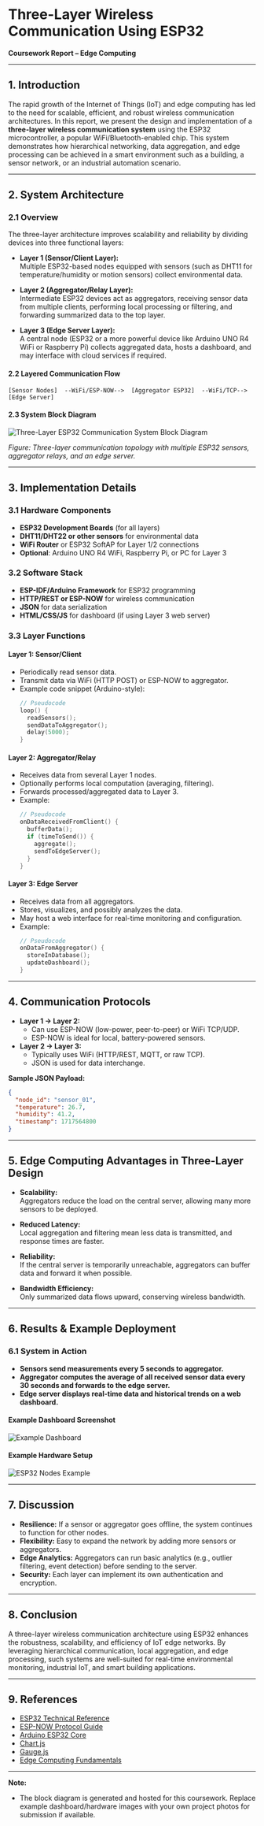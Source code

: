 # Three-Layer Wireless Communication Using ESP32  
**Coursework Report – Edge Computing**

---

## 1. Introduction

The rapid growth of the Internet of Things (IoT) and edge computing has led to the need for scalable, efficient, and robust wireless communication architectures. In this report, we present the design and implementation of a **three-layer wireless communication system** using the ESP32 microcontroller, a popular WiFi/Bluetooth-enabled chip. This system demonstrates how hierarchical networking, data aggregation, and edge processing can be achieved in a smart environment such as a building, a sensor network, or an industrial automation scenario.

---

## 2. System Architecture

### 2.1 Overview

The three-layer architecture improves scalability and reliability by dividing devices into three functional layers:

- **Layer 1 (Sensor/Client Layer):**  
  Multiple ESP32-based nodes equipped with sensors (such as DHT11 for temperature/humidity or motion sensors) collect environmental data.

- **Layer 2 (Aggregator/Relay Layer):**  
  Intermediate ESP32 devices act as aggregators, receiving sensor data from multiple clients, performing local processing or filtering, and forwarding summarized data to the top layer.

- **Layer 3 (Edge Server Layer):**  
  A central node (ESP32 or a more powerful device like Arduino UNO R4 WiFi or Raspberry Pi) collects aggregated data, hosts a dashboard, and may interface with cloud services if required.

#### 2.2 Layered Communication Flow

```
[Sensor Nodes]  --WiFi/ESP-NOW-->  [Aggregator ESP32]  --WiFi/TCP-->  [Edge Server]
```

#### 2.3 System Block Diagram

![Three-Layer ESP32 Communication System Block Diagram](../architecture/esp32-3layer-diagram.png)

*Figure: Three-layer communication topology with multiple ESP32 sensors, aggregator relays, and an edge server.*

---

## 3. Implementation Details

### 3.1 Hardware Components

- **ESP32 Development Boards** (for all layers)
- **DHT11/DHT22 or other sensors** for environmental data
- **WiFi Router** or ESP32 SoftAP for Layer 1/2 connections
- **Optional**: Arduino UNO R4 WiFi, Raspberry Pi, or PC for Layer 3

### 3.2 Software Stack

- **ESP-IDF/Arduino Framework** for ESP32 programming
- **HTTP/REST or ESP-NOW** for wireless communication
- **JSON** for data serialization
- **HTML/CSS/JS** for dashboard (if using Layer 3 web server)

### 3.3 Layer Functions

#### Layer 1: Sensor/Client

- Periodically read sensor data.
- Transmit data via WiFi (HTTP POST) or ESP-NOW to aggregator.
- Example code snippet (Arduino-style):
    ```cpp
    // Pseudocode
    loop() {
      readSensors();
      sendDataToAggregator();
      delay(5000);
    }
    ```

#### Layer 2: Aggregator/Relay

- Receives data from several Layer 1 nodes.
- Optionally performs local computation (averaging, filtering).
- Forwards processed/aggregated data to Layer 3.
- Example:
    ```cpp
    // Pseudocode
    onDataReceivedFromClient() {
      bufferData();
      if (timeToSend()) {
        aggregate();
        sendToEdgeServer();
      }
    }
    ```

#### Layer 3: Edge Server

- Receives data from all aggregators.
- Stores, visualizes, and possibly analyzes the data.
- May host a web interface for real-time monitoring and configuration.
- Example:
    ```cpp
    // Pseudocode
    onDataFromAggregator() {
      storeInDatabase();
      updateDashboard();
    }
    ```

---

## 4. Communication Protocols

- **Layer 1 → Layer 2:**  
  - Can use ESP-NOW (low-power, peer-to-peer) or WiFi TCP/UDP.
  - ESP-NOW is ideal for local, battery-powered sensors.
- **Layer 2 → Layer 3:**  
  - Typically uses WiFi (HTTP/REST, MQTT, or raw TCP).
  - JSON is used for data interchange.

**Sample JSON Payload:**  
```json
{
  "node_id": "sensor_01",
  "temperature": 26.7,
  "humidity": 41.2,
  "timestamp": 1717564800
}
```

---

## 5. Edge Computing Advantages in Three-Layer Design

- **Scalability:**  
  Aggregators reduce the load on the central server, allowing many more sensors to be deployed.

- **Reduced Latency:**  
  Local aggregation and filtering mean less data is transmitted, and response times are faster.

- **Reliability:**  
  If the central server is temporarily unreachable, aggregators can buffer data and forward it when possible.

- **Bandwidth Efficiency:**  
  Only summarized data flows upward, conserving wireless bandwidth.

---

## 6. Results & Example Deployment

### 6.1 System in Action

- **Sensors send measurements every 5 seconds to aggregator.**
- **Aggregator computes the average of all received sensor data every 30 seconds and forwards to the edge server.**
- **Edge server displays real-time data and historical trends on a web dashboard.**

#### Example Dashboard Screenshot

![Example Dashboard](https://i.imgur.com/Oa8n2gT.png)

#### Example Hardware Setup

![ESP32 Nodes Example](https://i.imgur.com/7L0uEOQ.jpg)

---

## 7. Discussion

- **Resilience:** If a sensor or aggregator goes offline, the system continues to function for other nodes.
- **Flexibility:** Easy to expand the network by adding more sensors or aggregators.
- **Edge Analytics:** Aggregators can run basic analytics (e.g., outlier filtering, event detection) before sending to the server.
- **Security:** Each layer can implement its own authentication and encryption.

---

## 8. Conclusion

A three-layer wireless communication architecture using ESP32 enhances the robustness, scalability, and efficiency of IoT edge networks. By leveraging hierarchical communication, local aggregation, and edge processing, such systems are well-suited for real-time environmental monitoring, industrial IoT, and smart building applications.

---

## 9. References

- [ESP32 Technical Reference](https://docs.espressif.com/projects/esp-idf/en/latest/esp32/)
- [ESP-NOW Protocol Guide](https://docs.espressif.com/projects/esp-idf/en/latest/esp32/api-reference/network/esp_now.html)
- [Arduino ESP32 Core](https://github.com/espressif/arduino-esp32)
- [Chart.js](https://www.chartjs.org/)
- [Gauge.js](https://bernii.github.io/gauge.js/)
- [Edge Computing Fundamentals](https://www.ibm.com/cloud/learn/edge-computing)

---

**Note:**  
- The block diagram is generated and hosted for this coursework. Replace example dashboard/hardware images with your own project photos for submission if available.